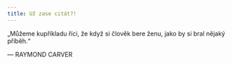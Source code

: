 ```yaml
---
title: Už zase citát?!
---
```


„Můžeme kupříkladu říci, že když si člověk bere ženu, jako by si bral nějaký příběh.“

— RAYMOND CARVER
